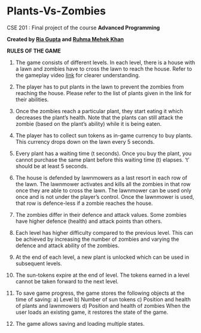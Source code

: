 # Plants-Vs-Zombies

CSE 201 : Final project of the course **Advanced Programming** 

**Created by [Ria Gupta](https://github.com/ria18405) and [Ruhma Mehek Khan](https://github.com/ruhmamehek)**

**RULES OF THE GAME**

1) The game consists of different levels. In each level, there is a house with a lawn and
zombies have to cross the lawn to reach the house. Refer to the gameplay video [link](https://www.youtube.com/watch?v=RmXB07gB-pc) for
clearer understanding.

2) The player has to put plants in the lawn to prevent the zombies from reaching the house.
Please refer to the list of plants given in the link for their abilities.

3) Once the zombies reach a particular plant, they start eating it which decreases the plant’s
health. Note that the plants can still attack the zombie (based on the plant’s ability) while
it is being eaten.

4) The player has to collect sun tokens as in-game currency to buy plants. This currency
drops down on the lawn every 5 seconds. 

5) Every plant has a waiting time (t seconds). Once you buy the plant, you cannot purchase
the same plant before this waiting time (t) elapses. ‘t’ should be at least 5 seconds.

6) The house is defended by lawnmowers as a last resort in each row of the lawn. The
lawnmower activates and kills all the zombies in that row once they are able to cross the
lawn. The lawnmower can be used only once and is not under the player’s control. Once
the lawnmower is used, that row is defence-less if a zombie reaches the house.

7) The zombies differ in their defence and attack values. Some zombies have higher defence
(health) and attack points than others.

8) Each level has higher difficulty compared to the previous level. This can be achieved by
increasing the number of zombies and varying the defence and attack ability of the
zombies.

9) At the end of each level, a new plant is unlocked which can be used in subsequent levels.
10) The sun-tokens expire at the end of level. The tokens earned in a level cannot be taken
forward to the next level.

11) To save game progress, the game stores the following objects at the time of saving:
a) Level
b) Number of sun tokens
c) Position and health of plants and lawnmowers
d) Position and health of zombies
When the user loads an existing game, it restores the state of the game.

12) The game allows saving and loading multiple states.